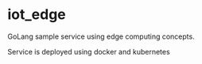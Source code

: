 # iot_edge
GoLang sample service using edge computing concepts.

Service is deployed using docker and kubernetes
